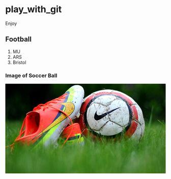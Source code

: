 # play_with_git
Enjoy

## Football
1. MU
2. ARS
3. Bristol

### Image of Soccer Ball
![The Coach](soccer.jpg)
